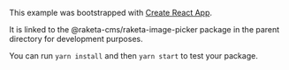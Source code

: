 This example was bootstrapped with [Create React App](https://github.com/facebook/create-react-app).

It is linked to the @raketa-cms/raketa-image-picker package in the parent directory for development purposes.

You can run `yarn install` and then `yarn start` to test your package.
